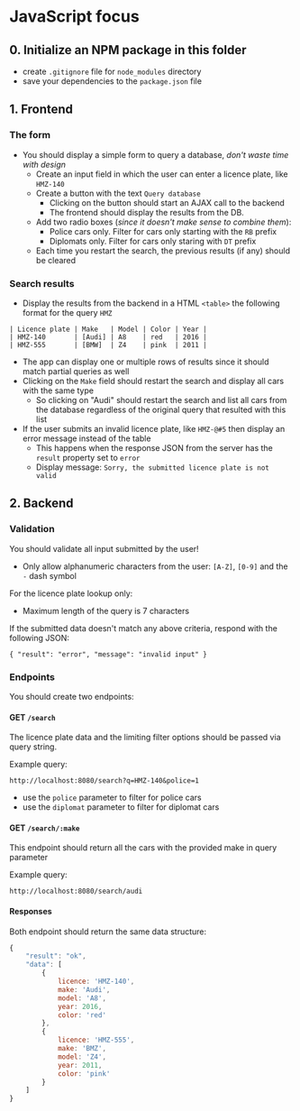 
# JavaScript focus

## 0. Initialize an NPM package in this folder
 - create `.gitignore` file for `node_modules` directory
 - save your dependencies to the `package.json` file

## 1. Frontend

### The form
 - You should display a simple form to query a database, _don't waste time with design_
    - Create an input field in which the user can enter a licence plate, like `HMZ-140`
    - Create a button with the text `Query database`
        - Clicking on the button should start an AJAX call to the backend
        - The frontend should display the results from the DB.
    - Add two radio boxes (_since it doesn't make sense to combine them_):
        - Police cars only. Filter for cars only starting with the `RB` prefix
        - Diplomats only. Filter for cars only staring with `DT` prefix
    - Each time you restart the search, the previous results (if any) should be cleared

### Search results
 - Display the results from the backend in a HTML `<table>` the following format for the query `HMZ`

```
| Licence plate | Make   | Model | Color | Year |
| HMZ-140       | [Audi] | A8    | red   | 2016 |
| HMZ-555       | [BMW]  | Z4    | pink  | 2011 |
```

 - The app can display one or multiple rows of results since it should match partial queries as well
 - Clicking on the `Make` field should restart the search and display all cars with the same type
    - So clicking on "Audi" should restart the search and list all cars from the database regardless of the original query that resulted with this list
 - If the user submits an invalid licence plate, like `HMZ-@#5` then display an error message instead of the table
    - This happens when the response JSON from the server has the `result` property set to `error`
    - Display message: `Sorry, the submitted licence plate is not valid`

## 2. Backend

### Validation

You should validate all input submitted by the user! 
 - Only allow alphanumeric characters from the user: `[A-Z]`, `[0-9]` and the `-` dash symbol

For the licence plate lookup only:
 - Maximum length of the query is 7 characters

If the submitted data doesn't match any above criteria, respond with the following JSON:

`{ "result": "error", "message": "invalid input" }`

### Endpoints

You should create two endpoints:

#### GET `/search`

The licence plate data and the limiting filter options should be passed via query string.

Example query:

`http://localhost:8080/search?q=HMZ-140&police=1`

 - use the `police` parameter to filter for police cars
 - use the `diplomat` parameter to filter for diplomat cars

#### GET `/search/:make`

This endpoint should return all the cars with the provided make in query parameter

Example query:

`http://localhost:8080/search/audi`

#### Responses

Both endpoint should return the same data structure:

```javascript
{
    "result": "ok",
    "data": [
        {
            licence: 'HMZ-140',
            make: 'Audi',
            model: 'A8',
            year: 2016,
            color: 'red'
        },
        {
            licence: 'HMZ-555',
            make: 'BMZ',
            model: 'Z4',
            year: 2011,
            color: 'pink'
        }
    ]
}
```
